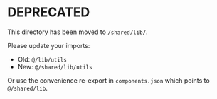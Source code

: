 # DEPRECATED

This directory has been moved to `/shared/lib/`.

Please update your imports:
- Old: `@/lib/utils`
- New: `@/shared/lib/utils`

Or use the convenience re-export in `components.json` which points to `@/shared/lib`.
